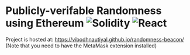 # Publicly-verifable Randomness using Ethereum ![Solidity](https://img.shields.io/badge/Solidity-0.8.13-red) ![React](https://img.shields.io/badge/React-JS-blue)

Project is hosted at: https://vibodhnautiyal.github.io/randomness-beacon/ (Note that you need to have the MetaMask extension installed)

